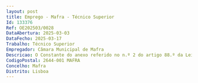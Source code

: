 ```yaml
--- 
layout: post
title: Emprego - Mafra - Técnico Superior
Id: 133376
Ref: OE202503/0028
DataAbertura: 2025-03-03
DataFecho: 2025-03-17
Trabalho: Técnico Superior
Empregador: Câmara Municipal de Mafra
Descricao: O Constante do anexo referido no n.º 2 do artigo 88.º da Lei n.º 35 2014, de 20 de junho, na sua atual redação, nomeadamente  Elaborar e aplicar o projeto pedagógico adequado ao desenvolvimento das crianças (psicomotor, afetivo, intelectual, social e moral)  Desenvolver plano de atividade tendo em conta as capacidades, os interesses e as dificuldades do grupo  Acompanhar o grupo de crianças nas suas rotinas diárias repouso, refeições e higiene  Reunir com os pais, trocar opiniões e comunicar  lhes aspetos do desenvolvimento dos filhos  Colaborar de modo eficaz no despiste precoce de qualquer inadaptação assegurando o encaminhamento adequado.
CodigoPostal: 2644-001 MAFRA
Concelho: Mafra
Distrito: Lisboa
--- 
```

